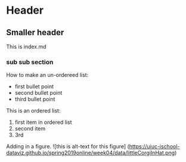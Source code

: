 # Header

## Smaller header

This is index.md

### sub sub section

How to make an un-ordereed list:
* first bullet point
* second bullet point
* third bullet point

This is an ordered list:
1. first item in ordered list
2. second item
3. 3rd

Adding in a figure.
![this is alt-text for this figure]
(https://uiuc-ischool-dataviz.github.io/spring2019online/week04/data/littleCorgiInHat.png)
